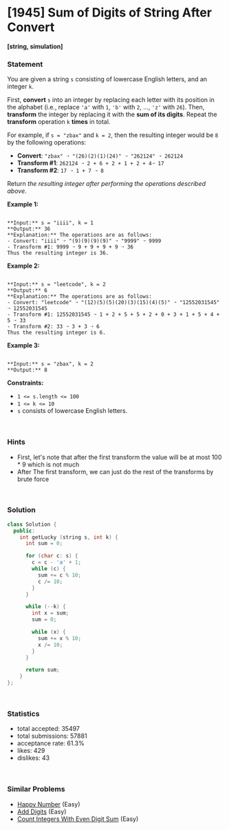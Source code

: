 # [1945] Sum of Digits of String After Convert

**[string, simulation]**

### Statement

You are given a string `s` consisting of lowercase English letters, and an integer `k`.

First, **convert** `s` into an integer by replacing each letter with its position in the alphabet (i.e., replace `'a'` with `1`, `'b'` with `2`, ..., `'z'` with `26`). Then, **transform** the integer by replacing it with the **sum of its digits**. Repeat the **transform** operation `k` **times** in total.

For example, if `s = "zbax"` and `k = 2`, then the resulting integer would be `8` by the following operations:

* **Convert**: `"zbax" ➝ "(26)(2)(1)(24)" ➝ "262124" ➝ 262124`
* **Transform #1**: `262124 ➝ 2 + 6 + 2 + 1 + 2 + 4➝ 17`
* **Transform #2**: `17 ➝ 1 + 7 ➝ 8`



Return *the resulting integer after performing the operations described above*.


**Example 1:**

```

**Input:** s = "iiii", k = 1
**Output:** 36
**Explanation:** The operations are as follows:
- Convert: "iiii" ➝ "(9)(9)(9)(9)" ➝ "9999" ➝ 9999
- Transform #1: 9999 ➝ 9 + 9 + 9 + 9 ➝ 36
Thus the resulting integer is 36.

```

**Example 2:**

```

**Input:** s = "leetcode", k = 2
**Output:** 6
**Explanation:** The operations are as follows:
- Convert: "leetcode" ➝ "(12)(5)(5)(20)(3)(15)(4)(5)" ➝ "12552031545" ➝ 12552031545
- Transform #1: 12552031545 ➝ 1 + 2 + 5 + 5 + 2 + 0 + 3 + 1 + 5 + 4 + 5 ➝ 33
- Transform #2: 33 ➝ 3 + 3 ➝ 6
Thus the resulting integer is 6.

```

**Example 3:**

```

**Input:** s = "zbax", k = 2
**Output:** 8

```

**Constraints:**
* `1 <= s.length <= 100`
* `1 <= k <= 10`
* `s` consists of lowercase English letters.


<br>

### Hints

- First, let's note that after the first transform the value will be at most 100 * 9 which is not much
- After The first transform, we can just do the rest of the transforms by brute force

<br>

### Solution

```cpp
class Solution {
  public:
    int getLucky (string s, int k) {
      int sum = 0;

      for (char c: s) {
        c = c - 'a' + 1;
        while (c) {
          sum += c % 10;
          c /= 10;
        }
      }

      while (--k) {
        int x = sum;
        sum = 0;

        while (x) {
          sum += x % 10;
          x /= 10;
        }
      }

      return sum;
    }
};
```

<br>

### Statistics

- total accepted: 35497
- total submissions: 57881
- acceptance rate: 61.3%
- likes: 429
- dislikes: 43

<br>

### Similar Problems

- [Happy Number](https://leetcode.com/problems/happy-number) (Easy)
- [Add Digits](https://leetcode.com/problems/add-digits) (Easy)
- [Count Integers With Even Digit Sum](https://leetcode.com/problems/count-integers-with-even-digit-sum) (Easy)
